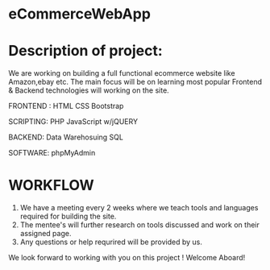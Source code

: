 # eCommerceWebApp
# Description of project:
We are working on building a full functional ecommerce website like Amazon,ebay etc. The main focus will be on learning most popular Frontend & Backend technologies will working on the site.

FRONTEND :
HTML 
CSS
Bootstrap

SCRIPTING:
PHP
JavaScript w/jQUERY

BACKEND:
Data Warehosuing
SQL

SOFTWARE:
phpMyAdmin

# WORKFLOW
1) We have a meeting every 2 weeks where we teach tools and languages required for building the site.
2) The mentee's will further research on tools discussed and work on their assigned page.
3) Any questions or help requrired will be provided by us.


We look forward to working with you on this project ! Welcome Aboard! 




